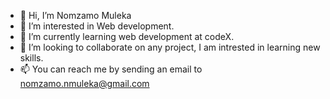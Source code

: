 - 👋 Hi, I’m Nomzamo Muleka
- 👀 I’m interested in Web development.
- 🌱 I’m currently learning web development at codeX.
- 💞️ I’m looking to collaborate on any project, I am intrested in learning new skills.
- 📫 You can reach me by sending an email to nomzamo.nmuleka@gmail.com

<!---
Zamoku/Zamoku is a ✨ special ✨ repository because its `README.md` (this file) appears on your GitHub profile.
You can click the Preview link to take a look at your changes.
--->
